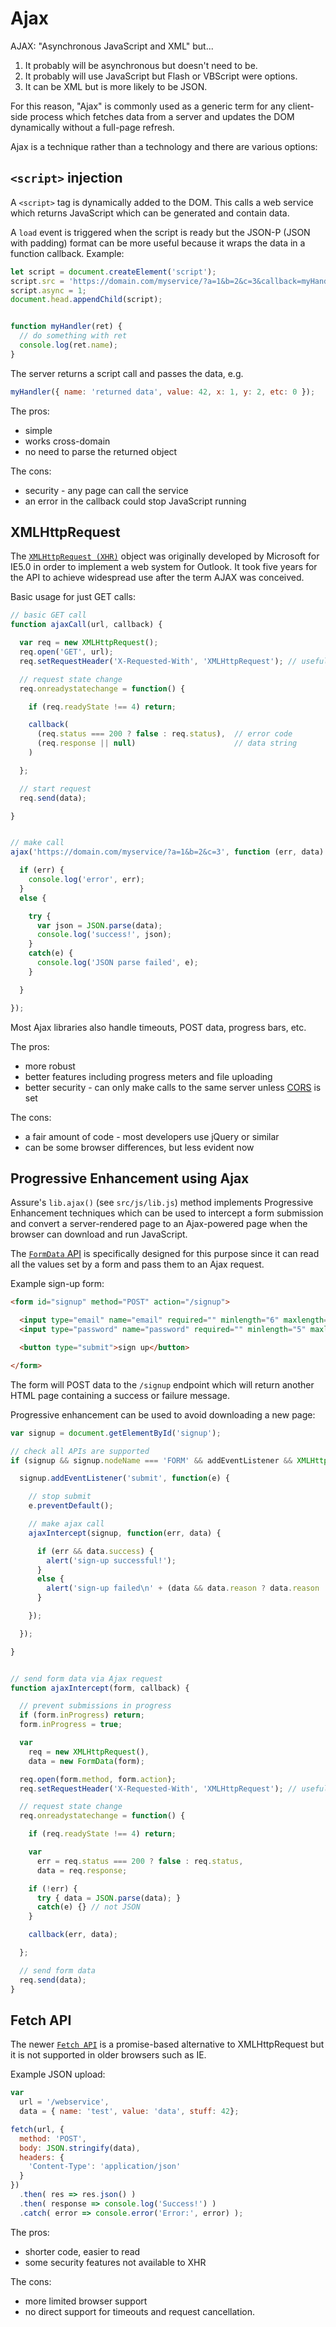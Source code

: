 # Ajax

AJAX: "Asynchronous JavaScript and XML" but...

1. It probably will be asynchronous but doesn't need to be.
1. It probably will use JavaScript but Flash or VBScript were options.
1. It can be XML but is more likely to be JSON.

For this reason, "Ajax" is commonly used as a generic term for any client-side process which fetches data from a server and updates the DOM dynamically without a full-page refresh.

Ajax is a technique rather than a technology and there are various options:


## `<script>` injection

A `<script>` tag is dynamically added to the DOM. This calls a web service which returns JavaScript which can be generated and contain data.

A `load` event is triggered when the script is ready but the JSON-P (JSON with padding) format can be more useful because it wraps the data in a function callback. Example:

```js
let script = document.createElement('script');
script.src = 'https://domain.com/myservice/?a=1&b=2&c=3&callback=myHandler';
script.async = 1;
document.head.appendChild(script);


function myHandler(ret) {
  // do something with ret
  console.log(ret.name);
}
```

The server returns a script call and passes the data, e.g.

```js
myHandler({ name: 'returned data', value: 42, x: 1, y: 2, etc: 0 });
```

The pros:

* simple
* works cross-domain
* no need to parse the returned object

The cons:

* security - any page can call the service
* an error in the callback could stop JavaScript running


## XMLHttpRequest

The [`XMLHttpRequest (XHR)`](https://developer.mozilla.org/en-US/docs/Web/API/XMLHttpRequest) object was originally developed by Microsoft for IE5.0 in order to implement a web system for Outlook. It took five years for the API to achieve widespread use after the term AJAX was conceived.

Basic usage for just GET calls:

```js
// basic GET call
function ajaxCall(url, callback) {

  var req = new XMLHttpRequest();
  req.open('GET', url);
  req.setRequestHeader('X-Requested-With', 'XMLHttpRequest'); // useful header

  // request state change
  req.onreadystatechange = function() {

    if (req.readyState !== 4) return;

    callback(
      (req.status === 200 ? false : req.status),  // error code
      (req.response || null)                      // data string
    )

  };

  // start request
  req.send(data);

}


// make call
ajax('https://domain.com/myservice/?a=1&b=2&c=3', function (err, data) {

  if (err) {
    console.log('error', err);
  }
  else {

    try {
      var json = JSON.parse(data);
      console.log('success!', json);
    }
    catch(e) {
      console.log('JSON parse failed', e);
    }

  }

});
```

Most Ajax libraries also handle timeouts, POST data, progress bars, etc.

The pros:

* more robust
* better features including progress meters and file uploading
* better security - can only make calls to the same server unless [CORS](https://developer.mozilla.org/en-US/docs/Web/HTTP/CORS) is set

The cons:

* a fair amount of code - most developers use jQuery or similar
* can be some browser differences, but less evident now


## Progressive Enhancement using Ajax

Assure's `lib.ajax()` (see `src/js/lib.js`) method implements Progressive Enhancement techniques which can be used to intercept a form submission and convert a server-rendered page to an Ajax-powered page when the browser can download and run JavaScript.

The [`FormData` API](https://developer.mozilla.org/en-US/docs/Web/API/FormData/FormData) is specifically designed for this purpose since it can read all the values set by a form and pass them to an Ajax request.

Example sign-up form:

```html
<form id="signup" method="POST" action="/signup">

  <input type="email" name="email" required="" minlength="6" maxlength="50" />
  <input type="password" name="password" required="" minlength="5" maxlength="50" />

  <button type="submit">sign up</button>

</form>
```

The form will POST data to the `/signup` endpoint which will return another HTML page containing a success or failure message.

Progressive enhancement can be used to avoid downloading a new page:

```js
var signup = document.getElementById('signup');

// check all APIs are supported
if (signup && signup.nodeName === 'FORM' && addEventListener && XMLHttpRequest && FormData) {

  signup.addEventListener('submit', function(e) {

    // stop submit
    e.preventDefault();

    // make ajax call
    ajaxIntercept(signup, function(err, data) {

      if (err && data.success) {
        alert('sign-up successful!');
      }
      else {
        alert('sign-up failed\n' + (data && data.reason ? data.reason : ''));
      }

    });

  });

}


// send form data via Ajax request
function ajaxIntercept(form, callback) {

  // prevent submissions in progress
  if (form.inProgress) return;
  form.inProgress = true;

  var
    req = new XMLHttpRequest(),
    data = new FormData(form);

  req.open(form.method, form.action);
  req.setRequestHeader('X-Requested-With', 'XMLHttpRequest'); // useful header

  // request state change
  req.onreadystatechange = function() {

    if (req.readyState !== 4) return;

    var
      err = req.status === 200 ? false : req.status,
      data = req.response;

    if (!err) {
      try { data = JSON.parse(data); }
      catch(e) {} // not JSON
    }

    callback(err, data);

  };

  // send form data
  req.send(data);
}
```


## Fetch API

The newer [`Fetch API`](https://developer.mozilla.org/en-US/docs/Web/API/Fetch_API/Using_Fetch) is a promise-based alternative to XMLHttpRequest but it is not supported in older browsers such as IE.

Example JSON upload:

```js
var
  url = '/webservice',
  data = { name: 'test', value: 'data', stuff: 42};

fetch(url, {
  method: 'POST',
  body: JSON.stringify(data),
  headers: {
    'Content-Type': 'application/json'
  }
})
  .then( res => res.json() )
  .then( response => console.log('Success!') )
  .catch( error => console.error('Error:', error) );
```

The pros:

* shorter code, easier to read
* some security features not available to XHR

The cons:

* more limited browser support
* no direct support for timeouts and request cancellation.
